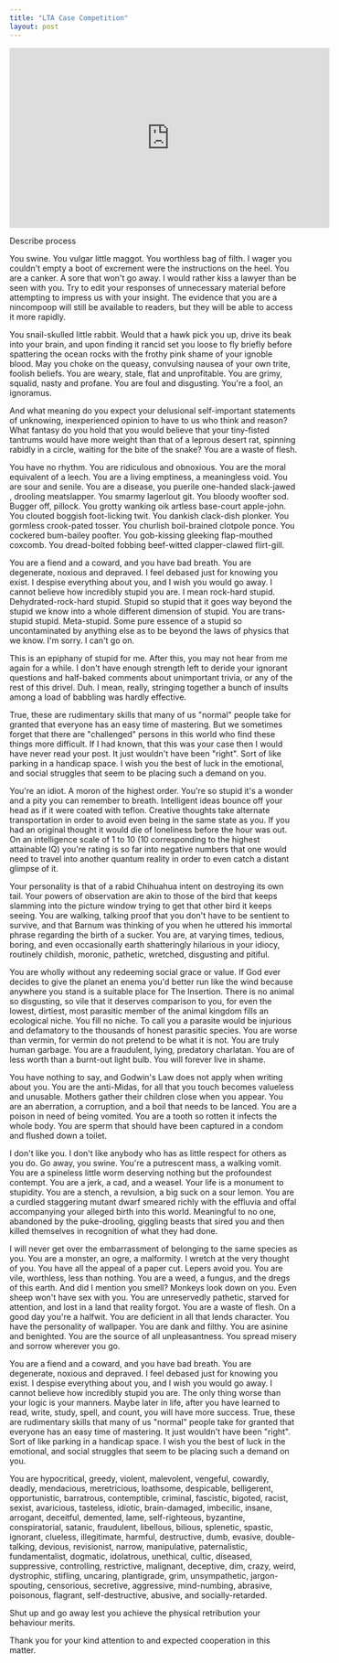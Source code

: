 ```yaml
---
title: "LTA Case Competition"
layout: post
---
```



<iframe width="560" height="315" src="https://www.youtube.com/embed/IPZZGIyfjCY" title="YouTube video player" frameborder="0" allow="accelerometer; autoplay; clipboard-write; encrypted-media; gyroscope; picture-in-picture; web-share" allowfullscreen></iframe>


Describe process 


You swine. You vulgar little maggot. You worthless bag of filth. I wager you couldn't empty a boot of excrement were the instructions on the heel. You are a canker. A sore that won't go away. I would rather kiss a lawyer than be seen with you. Try to edit your responses of unnecessary material before attempting to impress us with your insight. The evidence that you are a nincompoop will still be available to readers, but they will be able to access it more rapidly.

You snail-skulled little rabbit. Would that a hawk pick you up, drive its beak into your brain, and upon finding it rancid set you loose to fly briefly before spattering the ocean rocks with the frothy pink shame of your ignoble blood. May you choke on the queasy, convulsing nausea of your own trite, foolish beliefs. You are weary, stale, flat and unprofitable. You are grimy, squalid, nasty and profane. You are foul and disgusting. You're a fool, an ignoramus.

And what meaning do you expect your delusional self-important statements of unknowing, inexperienced opinion to have to us who think and reason? What fantasy do you hold that you would believe that your tiny-fisted tantrums would have more weight than that of a leprous desert rat, spinning rabidly in a circle, waiting for the bite of the snake? You are a waste of flesh.

You have no rhythm. You are ridiculous and obnoxious. You are the moral equivalent of a leech. You are a living emptiness, a meaningless void. You are sour and senile. You are a disease, you puerile one-handed slack-jawed , drooling meatslapper. You smarmy lagerlout git. You bloody woofter sod. Bugger off, pillock. You grotty wanking oik artless base-court apple-john. You clouted boggish foot-licking twit. You dankish clack-dish plonker. You gormless crook-pated tosser. You churlish boil-brained clotpole ponce. You cockered bum-bailey poofter. You gob-kissing gleeking flap-mouthed coxcomb. You dread-bolted fobbing beef-witted clapper-clawed flirt-gill.

You are a fiend and a coward, and you have bad breath. You are degenerate, noxious and depraved. I feel debased just for knowing you exist. I despise everything about you, and I wish you would go away. I cannot believe how incredibly stupid you are. I mean rock-hard stupid. Dehydrated-rock-hard stupid. Stupid so stupid that it goes way beyond the stupid we know into a whole different dimension of stupid. You are trans-stupid stupid. Meta-stupid. Some pure essence of a stupid so uncontaminated by anything else as to be beyond the laws of physics that we know. I'm sorry. I can't go on.

This is an epiphany of stupid for me. After this, you may not hear from me again for a while. I don't have enough strength left to deride your ignorant questions and half-baked comments about unimportant trivia, or any of the rest of this drivel. Duh. I mean, really, stringing together a bunch of insults among a load of babbling was hardly effective.

True, these are rudimentary skills that many of us "normal" people take for granted that everyone has an easy time of mastering. But we sometimes forget that there are "challenged" persons in this world who find these things more difficult. If I had known, that this was your case then I would have never read your post. It just wouldn't have been "right". Sort of like parking in a handicap space. I wish you the best of luck in the emotional, and social struggles that seem to be placing such a demand on you.

You're an idiot. A moron of the highest order. You're so stupid it's a wonder and a pity you can remember to breath. Intelligent ideas bounce off your head as if it were coated with teflon. Creative thoughts take alternate transportation in order to avoid even being in the same state as you. If you had an original thought it would die of loneliness before the hour was out. On an intelligence scale of 1 to 10 (10 corresponding to the highest attainable IQ) you're rating is so far into negative numbers that one would need to travel into another quantum reality in order to even catch a distant glimpse of it.

Your personality is that of a rabid Chihuahua intent on destroying its own tail. Your powers of observation are akin to those of the bird that keeps slamming into the picture window trying to get that other bird it keeps seeing. You are walking, talking proof that you don't have to be sentient to survive, and that Barnum was thinking of you when he uttered his immortal phrase regarding the birth of a sucker. You are, at varying times, tedious, boring, and even occasionally earth shatteringly hilarious in your idiocy, routinely childish, moronic, pathetic, wretched, disgusting and pitiful.

You are wholly without any redeeming social grace or value. If God ever decides to give the planet an enema you'd better run like the wind because anywhere you stand is a suitable place for The Insertion. There is no animal so disgusting, so vile that it deserves comparison to you, for even the lowest, dirtiest, most parasitic member of the animal kingdom fills an ecological niche. You fill no niche. To call you a parasite would be injurious and defamatory to the thousands of honest parasitic species. You are worse than vermin, for vermin do not pretend to be what it is not. You are truly human garbage. You are a fraudulent, lying, predatory charlatan. You are of less worth than a burnt-out light bulb. You will forever live in shame.

You have nothing to say, and Godwin's Law does not apply when writing about you. You are the anti-Midas, for all that you touch becomes valueless and unusable. Mothers gather their children close when you appear. You are an aberration, a corruption, and a boil that needs to be lanced. You are a poison in need of being vomited. You are a tooth so rotten it infects the whole body. You are sperm that should have been captured in a condom and flushed down a toilet.

I don't like you. I don't like anybody who has as little respect for others as you do. Go away, you swine. You're a putrescent mass, a walking vomit. You are a spineless little worm deserving nothing but the profoundest contempt. You are a jerk, a cad, and a weasel. Your life is a monument to stupidity. You are a stench, a revulsion, a big suck on a sour lemon. You are a curdled staggering mutant dwarf smeared richly with the effluvia and offal accompanying your alleged birth into this world. Meaningful to no one, abandoned by the puke-drooling, giggling beasts that sired you and then killed themselves in recognition of what they had done.

I will never get over the embarrassment of belonging to the same species as you. You are a monster, an ogre, a malformity. I wretch at the very thought of you. You have all the appeal of a paper cut. Lepers avoid you. You are vile, worthless, less than nothing. You are a weed, a fungus, and the dregs of this earth. And did I mention you smell? Monkeys look down on you. Even sheep won't have sex with you. You are unreservedly pathetic, starved for attention, and lost in a land that reality forgot. You are a waste of flesh. On a good day you're a halfwit. You are deficient in all that lends character. You have the personality of wallpaper. You are dank and filthy. You are asinine and benighted. You are the source of all unpleasantness. You spread misery and sorrow wherever you go.

You are a fiend and a coward, and you have bad breath. You are degenerate, noxious and depraved. I feel debased just for knowing you exist. I despise everything about you, and I wish you would go away. I cannot believe how incredibly stupid you are. The only thing worse than your logic is your manners. Maybe later in life, after you have learned to read, write, study, spell, and count, you will have more success. True, these are rudimentary skills that many of us "normal" people take for granted that everyone has an easy time of mastering. It just wouldn't have been "right". Sort of like parking in a handicap space. I wish you the best of luck in the emotional, and social struggles that seem to be placing such a demand on you.

You are hypocritical, greedy, violent, malevolent, vengeful, cowardly, deadly, mendacious, meretricious, loathsome, despicable, belligerent, opportunistic, barratrous, contemptible, criminal, fascistic, bigoted, racist, sexist, avaricious, tasteless, idiotic, brain-damaged, imbecilic, insane, arrogant, deceitful, demented, lame, self-righteous, byzantine, conspiratorial, satanic, fraudulent, libellous, bilious, splenetic, spastic, ignorant, clueless, illegitimate, harmful, destructive, dumb, evasive, double-talking, devious, revisionist, narrow, manipulative, paternalistic, fundamentalist, dogmatic, idolatrous, unethical, cultic, diseased, suppressive, controlling, restrictive, malignant, deceptive, dim, crazy, weird, dystrophic, stifling, uncaring, plantigrade, grim, unsympathetic, jargon-spouting, censorious, secretive, aggressive, mind-numbing, abrasive, poisonous, flagrant, self-destructive, abusive, and socially-retarded.

Shut up and go away lest you achieve the physical retribution your behaviour merits.

Thank you for your kind attention to and expected cooperation in this matter.
